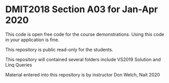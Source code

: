 # DMIT2018 Section A03 for Jan-Apr 2020

This code is open free code for the course demonstrations. Using this code in your application is fine.

This repository is public read-only for the students.

This repository will contained several folders include  VS2019 Solution and Linq Queries

Material entered into this repository is by instructor Don Welch, Nait 2020
